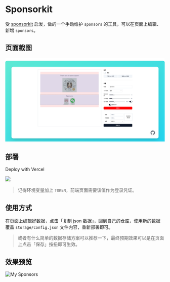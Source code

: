 # Sponsorkit

[deploy-button-image]: https://vercel.com/button
[deploy-link]: https://vercel.com/new/clone?repository-url=https%3A%2F%2Fgithub.com%2Fltaoo%2Fsponsorkit%3Fenv%3DTOKEN&project-name=sponsorkit&repository-name=sponsorkit

受 [sponsorkit](https://github.com/antfu-collective/sponsorkit) 启发，做的一个手动维护 `sponsors` 的工具，可以在页面上编辑、新增 `sponsors`。

## 页面截图

![](./docs/screenshot1.png)

## 部署

Deploy with Vercel

[![][deploy-button-image]][deploy-link]

> 记得环境变量加上 `TOKEN`，前端页面需要该值作为登录凭证。

## 使用方式

在页面上编辑好数据，点击「复制 json 数据」，回到自己的仓库，使用新的数据覆盖 `storage/config.json` 文件内容，重新部署即可。

> 或者有什么简单的数据存储方案可以推荐一下，最终预期效果可以是在页面上点击「保存」按扭即可生效。

## 效果预览

![My Sponsors](https://sponsorkit-iota.vercel.app/api/sponsors)

